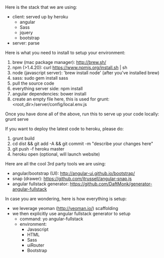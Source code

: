 Here is the stack that we are using:
* client: served up by heroku
	- angular
  	- Sass
  	- jquery 
  	- bootstrap
* server: parse

Here is what you need to install to setup your environment:
1. brew (mac package manager): http://brew.sh/
2. npm (>1.4.20): curl https://www.npmjs.org/install.sh | sh
3. node (javascript server): 'brew install node' (after you've installed brew)
4. sass: sudo gem install sass
5. pull the source code
6. everything server side: npm install
7. angular dependencies: bower install
8. create an empty file here, this is used for grunt: <root_dir>/server/config/local.env.js

Once you have done all of the above, run this to serve up your code locally: grunt serve

If you want to deploy the latest code to heroku, please do:
1. grunt build
2. cd dist && git add -A && git commit -m "describe your changes here"
3. git push -f heroku master
4. heroku open (optional, will launch website)


Here are all the cool 3rd party tools we are using:
* angular/bootstrap (UI): http://angular-ui.github.io/bootstrap/
* snap (drawer): https://github.com/jtrussell/angular-snap.js
* angular fullstack generator: https://github.com/DaftMonk/generator-angular-fullstack


In case you are wondering, here is how everything is setup:
* we leverage yeoman (http://yeoman.io/) scaffolding
* we then explicitly use angular fullstack generator to setup
	- command: yo angular-fullstack
	- environment:
       	- Javascript
       	- HTML
   		- Sass
   		- uiRouter
   		- Bootstrap